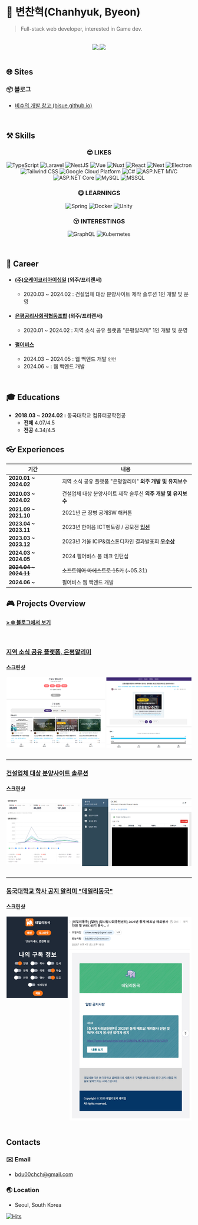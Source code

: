 # :dog: 변찬혁(Chanhyuk, Byeon)

> Full-stack web developer, interested in Game dev.

 </br>

<div align="center">
    <a href="https://github.com/Bisue">
        <!-- <img height=200 align="center" src="https://github-readme-stats-selfhosted.vercel.app/api/?username=bisue&locale=kr&theme=dark&show_icons=true&count_private=true&rank_icon=github&include_all_commits=true&custom_title=변찬혁(Chanhyuk Byeon)의 깃허브 통계&bg_color=60,8b5cf6,7768f9,6372fa,4f7bf9,3b82f6&title_color=fff&text_color=fff" /> -->
        <img height=200 align="center" src="https://github-readme-stats-selfhosted.vercel.app/api/?username=bisue&locale=kr&theme=dark&show_icons=true&count_private=true&rank_icon=github&include_all_commits=true&card_width=440&custom_title=변찬혁(Chanhyuk+Byeon)의+깃허브+통계&bg_color=60,065f46,00666b,00699f,0065cd,1d4ed8&title_color=fff&text_color=fff" />
    </a>
    <a href="https://github.com/Bisue">
        <img height=200 align="center" src="https://github-readme-stats-selfhosted.vercel.app/api/top-langs/?username=bisue&hide=C%2B%2B,C,PHP,JavaScript,SCSS&exclude_repo=problem-solving&langs_count=5&layout=compact&theme=dark&locale=kr&card_width=280&custom_title=가장+많이+사용한+언어&bg_color=60,1d4ed8,0065cd,00699f,00666b,065f46&title_color=fff&text_color=fff" />
    </a>

<!-- ![Github Stats](https://github-readme-stats.vercel.app/api/?username=bisue&locale=kr&theme=dark&show_icons=true&count_private=true) -->
<!-- ![Used Languages](https://github-readme-stats.vercel.app/api/top-langs/?username=bisue&hide=C%2B%2B,C&langs_count=5&layout=compact&theme=dark&locale=kr) -->
<!-- ![Used Languages](https://github-readme-stats.vercel.app/api/top-langs/?username=bisue&hide=C%2B%2B,C&layout=donut-vertical&theme=dark&locale=kr) -->

</div>

<br/>

## :globe_with_meridians: Sites

### :package: 블로그

- [비수의 개발 창고 (bisue.github.io)](https://bisue.github.io)  
  <!-- - [Repository](https://github.com/Bisue/bisue.github.io) -->

<br/>

## :hammer_and_pick: Skills

<!--
![기술](https://img.shields.io/badge/분류-기술-색상?style=for-the-badge&logo=로고&logoColor=white)

LOGO: https://simpleicons.org/?q=google
-->

<div align="center">

### :sunglasses: LIKES

![TypeScript](https://img.shields.io/badge/Language-Typescript-3178C6?style=for-the-badge&logo=Typescript&logoColor=white)
![Laravel](https://img.shields.io/badge/Backend-Laravel-FF2D20?style=for-the-badge&logo=Laravel&logoColor=white)
![NestJS](https://img.shields.io/badge/Backend-NestJS-E0234E?style=for-the-badge&logo=NestJS&logoColor=white)
![Vue](https://img.shields.io/badge/Frontend-Vue-4FC08D?style=for-the-badge&logo=Vue.js&logoColor=white)
![Nuxt](https://img.shields.io/badge/Frontend-Nuxt-00DC82?style=for-the-badge&logo=Nuxt.js&logoColor=white)
![React](https://img.shields.io/badge/Frontend-React-0088CC?style=for-the-badge&logo=React&logoColor=white)
![Next](https://img.shields.io/badge/Frontend-Next-000000?style=for-the-badge&logo=Next.js&logoColor=white)
![Electron](https://img.shields.io/badge/Desktop-Electron-47848F?style=for-the-badge&logo=Electron&logoColor=white)
![Tailwind CSS](https://img.shields.io/badge/Frontend-Tailwind%20CSS-38B2AC?style=for-the-badge&logo=Tailwind%20CSS&logoColor=white)
![Google Cloud Platform](https://img.shields.io/badge/Cloud-GCP-4285F4?style=for-the-badge&logo=Google&logoColor=white)
![C#](https://img.shields.io/badge/LANGUAGE-C%23-239120?style=for-the-badge&logo=csharp&logoColor=white)
![ASP.NET MVC](https://img.shields.io/badge/Backend-ASP.NET%20MVC-512bd4?style=for-the-badge&logo=dotnet&logoColor=white)
![ASP.NET Core](https://img.shields.io/badge/Backend-ASP.NET%20CORE-512bd4?style=for-the-badge&logo=dotnet&logoColor=white)
![MySQL](https://img.shields.io/badge/Database-MySQL-4479A1?style=for-the-badge&logo=mysql&logoColor=white)
![MSSQL](https://img.shields.io/badge/Database-MSSQL-CC2927?style=for-the-badge&logo=microsoftsqlserver&logoColor=white)
<!-- ![Bootstrap](https://img.shields.io/badge/Frontend-Bootstrap-7952B3?style=for-the-badge&logo=Bootstrap&logoColor=white) -->
<!-- ![Express](https://img.shields.io/badge/Backend-Express-000000?style=for-the-badge&logo=Express&logoColor=white) -->

### :yum: LEARNINGS

![Spring](https://img.shields.io/badge/Backend-Spring-6DB33F?style=for-the-badge&logo=Spring&logoColor=white)
![Docker](https://img.shields.io/badge/Container-Docker-2496ED?style=for-the-badge&logo=Docker&logoColor=white)
![Unity](https://img.shields.io/badge/Game%20Dev-Unity-000000?style=for-the-badge&logo=Unity&logoColor=white)

### :kissing_closed_eyes: INTERESTINGS

![GraphQL](https://img.shields.io/badge/API-GraphQL-E10098?style=for-the-badge&logo=GraphQL&logoColor=white)
![Kubernetes](https://img.shields.io/badge/Container-Kubernetes-326CE5?style=for-the-badge&logo=Kubernetes&logoColor=white)

</div>

<br/>

## :department_store: Career

- #### [(주)오케이코리아이십일](https://github.com/okkorea21) (외주/프리랜서)
  - 2020.03 ~ 2024.02 : 건설업체 대상 분양사이트 제작 솔루션 1인 개발 및 운영

- #### [은평공리사회적협동조합](https://github.com/epalimi) (외주/프리랜서)
  - 2020.01 ~ 2024.02 : 지역 소식 공유 플랫폼 "은평알리미" 1인 개발 및 운영

- #### [펄어비스](https://www.pearlabyss.com/ko-KR)
  - 2024.03 ~ 2024.05 : 웹 백엔드 개발 `인턴`
  - 2024.06 ~ : 웹 백엔드 개발

<br/>

## :mortar_board: Educations

- **2018.03 ~ 2024.02 :** 동국대학교 컴퓨터공학전공
  - **전체** 4.07/4.5
  - **전공** 4.34/4.5

## :eyeglasses: Experiences

| 기간                      | 내용                                                                         |
| ------------------------- | ---------------------------------------------------------------------------- |
| **2020.01 ~ 2024.02**     | 지역 소식 공유 플랫폼 "은평알리미" **외주 개발 및 유지보수**                 |
| **2020.03 ~ 2024.02**     | 건설업체 대상 분양사이트 제작 솔루션 **외주 개발 및 유지보수**               |
| **2021.09 ~ 2021.10**     | 2021년 군 장병 공개SW 해커톤                                                 |
| **2023.04 ~ 2023.11**     | 2023년 한이음 ICT멘토링 / 공모전 [**입선**](/awards/2023-hanium.pdf)         |
| **2023.03 ~ 2023.12**     | 2023년 겨울 ICIP&캡스톤디자인 결과발표회 [**우수상**](/awards/2023-icip.pdf) |
| **2024.03 ~ 2024.05**     | 2024 펄어비스 봄 테크 인턴십                                                 |
| ~~**2024.04 ~ 2024.11**~~ | ~~소프트웨어 마에스트로 15기~~ (~05.31)                                      |
| **2024.06 \~**            | 펄어비스 웹 백엔드 개발                                                      |

## :video_game: Projects Overview

#### [> :globe_with_meridians: 블로그에서 보기](https://bisue.github.io/projects)

<br/>

### [지역 소식 공유 플랫폼, 은평알리미](https://bisue.github.io/projects/outsourcing/2-epalimi)  

#### 스크린샷

<div align="center" float="left">
    <img align="top" width="53%" alt="은평알리미" src="./images/epalimi.png"/>
    <img align="top" width="46%" alt="은평알리미" src="./images/epalimi-detail.png"/>
</div>

<br/>

---

### [건설업체 대상 분양사이트 솔루션](https://bisue.github.io/projects/outsourcing/1-laravel-wrapper)

#### 스크린샷

<div align="center">
    <img align="top" width="40%" alt="건설업체 대상 분양사이트 솔루션" src="./images/laravelwrapper-na.png"/>
    <img align="top" width="59%" alt="건설업체 대상 분양사이트 솔루션" src="./images/laravelwrapper.png"/>
</div>

<br/>

---

### [동국대학교 학사 공지 알리미 "데일리동국"](https://bisue.github.io/projects/personal/1-daily-dongguk.html)

#### 스크린샷

<div align="center">
    <img align="top" width="33%" alt="동국대학교 학사 공지 알리미 데일리동국" src="./images/dailydongguk.png"/>
    <img align="top" width="66%" alt="동국대학교 학사 공지 알리미 데일리동국(메일)" src="./images/dailydongguk-mail.png"/>
</div>

<br/>

## Contacts

### :envelope: Email

- bdu00chch@gmail.com

### :earth_asia: Location

- Seoul, South Korea

[![Hits](https://hits.seeyoufarm.com/api/count/incr/badge.svg?url=https%3A%2F%2Fgithub.com%2FBisue&count_bg=%2310B981&title_bg=%231E293B&icon=&icon_color=%23E7E7E7&title=%EC%A1%B0%ED%9A%8C%EC%88%98&edge_flat=false)](https://hits.seeyoufarm.com)
